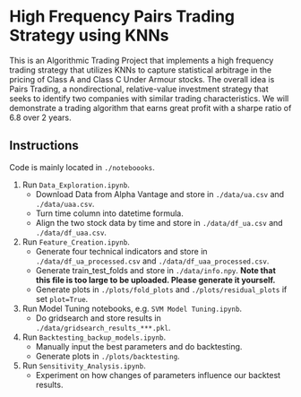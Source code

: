# High Frequency Pairs Trading Strategy using KNNs
This is an Algorithmic Trading Project that implements a high frequency trading strategy that utilizes KNNs to capture statistical arbitrage in the pricing of Class A and Class C Under Armour stocks. The overall idea is Pairs Trading, a nondirectional, relative-value investment strategy that seeks to identify two companies with similar trading characteristics. We will demonstrate a trading algorithm that earns great profit with a sharpe ratio of 6.8 over 2 years.


## Instructions

Code is mainly located in `./noteboooks`.

1. Run `Data_Exploration.ipynb`.
   - Download Data from Alpha Vantage and store in `./data/ua.csv` and `./data/uaa.csv`.
   - Turn time column into datetime formula.
   - Align the two stock data by time and store in  `./data/df_ua.csv` and `./data/df_uaa.csv`.
2. Run `Feature_Creation.ipynb`.
   - Generate four technical indicators and store in  `./data/df_ua_processed.csv` and `./data/df_uaa_processed.csv`.
   - Generate train_test_folds and store in  `./data/info.npy`. **Note that this file is too large to be uploaded. Please generate it yourself.**
   - Generate plots in `./plots/fold_plots` and `./plots/residual_plots` if set `plot=True`.
3. Run Model Tuning notebooks, e.g. `SVM Model Tuning.ipynb`.
   - Do gridsearch and store results in `./data/gridsearch_results_***.pkl`.
4. Run `Backtesting_backup_models.ipynb`.
   - Manually input the best parameters and do backtesting.
   - Generate plots in `./plots/backtesting`.
5. Run `Sensitivity_Analysis.ipynb`.
   - Experiment on how changes of parameters influence our backtest results.


